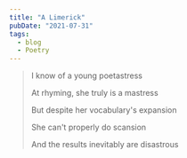 ```yaml
---
title: "A Limerick"
pubDate: "2021-07-31"
tags:
  - blog
  - Poetry
---
```


> I know of a young poetastress
> 
> At rhyming, she truly is a mastress
> 
> But despite her vocabulary's expansion
> 
> She can't properly do scansion
> 
> And the results inevitably are disastrous
